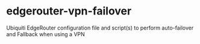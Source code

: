# edgerouter-vpn-failover
Ubiquiti EdgeRouter configuration file and script(s) to perform auto-failover and Fallback when using a VPN
